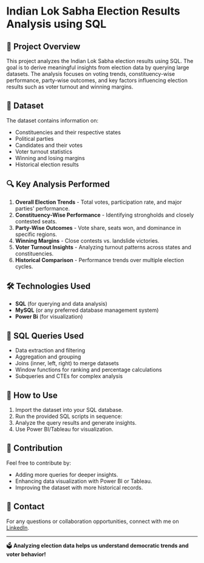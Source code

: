 # Indian Lok Sabha Election Results Analysis using SQL

## 📌 Project Overview
This project analyzes the Indian Lok Sabha election results using SQL. The goal is to derive meaningful insights from election data by querying large datasets. The analysis focuses on voting trends, constituency-wise performance, party-wise outcomes, and key factors influencing election results such as voter turnout and winning margins.

## 📂 Dataset
The dataset contains information on:
- Constituencies and their respective states
- Political parties
- Candidates and their votes
- Voter turnout statistics
- Winning and losing margins
- Historical election results

## 🔍 Key Analysis Performed
1. **Overall Election Trends** - Total votes, participation rate, and major parties' performance.
2. **Constituency-Wise Performance** - Identifying strongholds and closely contested seats.
3. **Party-Wise Outcomes** - Vote share, seats won, and dominance in specific regions.
4. **Winning Margins** - Close contests vs. landslide victories.
5. **Voter Turnout Insights** - Analyzing turnout patterns across states and constituencies.
6. **Historical Comparison** - Performance trends over multiple election cycles.

## 🛠️ Technologies Used
- **SQL** (for querying and data analysis)
- **MySQL** (or any preferred database management system)
- **Power Bi** (for visualization)

## 📜 SQL Queries Used
- Data extraction and filtering
- Aggregation and grouping
- Joins (inner, left, right) to merge datasets
- Window functions for ranking and percentage calculations
- Subqueries and CTEs for complex analysis

## 🚀 How to Use
1. Import the dataset into your SQL database.
2. Run the provided SQL scripts in sequence:
3. Analyze the query results and generate insights.
4. Use Power BI/Tableau for visualization.


## 🤝 Contribution
Feel free to contribute by:
- Adding more queries for deeper insights.
- Enhancing data visualization with Power BI or Tableau.
- Improving the dataset with more historical records.

## 📩 Contact
For any questions or collaboration opportunities, connect with me on [LinkedIn](https://www.linkedin.com/).

---
🗳️ **Analyzing election data helps us understand democratic trends and voter behavior!**


